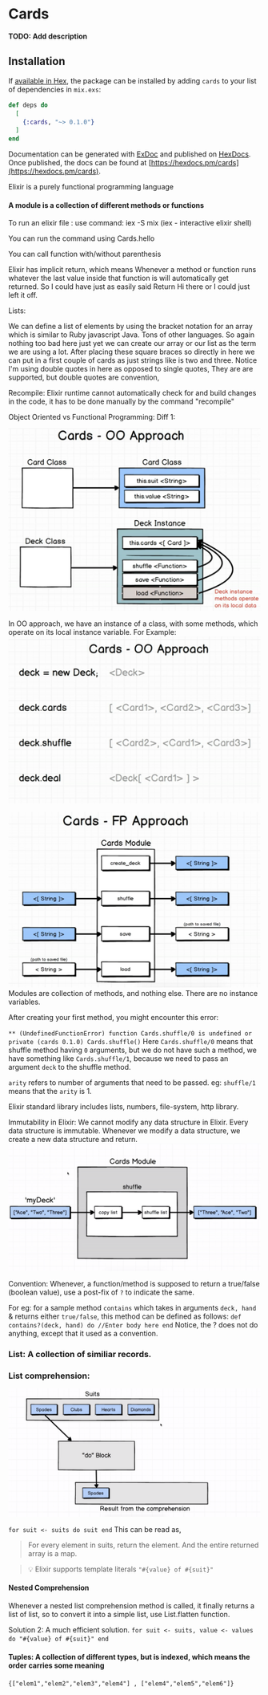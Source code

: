 # Cards

**TODO: Add description**

## Installation

If [available in Hex](https://hex.pm/docs/publish), the package can be installed
by adding `cards` to your list of dependencies in `mix.exs`:

```elixir
def deps do
  [
    {:cards, "~> 0.1.0"}
  ]
end
```

Documentation can be generated with [ExDoc](https://github.com/elixir-lang/ex_doc)
and published on [HexDocs](https://hexdocs.pm). Once published, the docs can
be found at [https://hexdocs.pm/cards](https://hexdocs.pm/cards).

Elixir is a purely functional programming language

#### A module is a collection of different methods or functions

To run an elixir file : use command: iex -S mix (iex - interactive elixir shell)

You can run the command using Cards.hello

You can call function with/without parenthesis

Elixir has implicit return, which means Whenever a method or function runs whatever the last value inside that function is will automatically get returned. So I could have just as easily said Return Hi there or I could just left it off.

Lists:

We can define a list of elements by using the bracket notation for an array which is similar to Ruby javascript Java. Tons of other languages. So again nothing too bad here just yet we can create our array or our list as the term we are using a lot. After placing these square braces so directly in here we can put in a first couple of cards as just strings like is two and three. Notice I'm using double quotes in here as opposed to single quotes, They are are supported, but double quotes are convention,

Recompile: Elixir runtime cannot automatically check for and build changes in the code, it has to be done manually by the command "recompile"

Object Oriented vs Functional Programming:
Diff 1:

![Object Oriented concept](media/cards_oo.png)

In OO approach, we have an instance of a class, with some methods, which operate on its local instance variable.
For Example:
![Object Oriented concept](media/cards_oo2.png)

![Functional Programming concept](media/cards_fp.png)
Modules are collection of methods, and nothing else. There are no instance variables.

After creating your first method, you might encounter this error:

`** (UndefinedFunctionError) function Cards.shuffle/0 is undefined or private (cards 0.1.0) Cards.shuffle()`
Here `Cards.shuffle/0` means that shuffle method having `0` arguments, but we do not have such a method, we have something like `Cards.shuffle/1`, because we need to pass an argument `deck` to the shuffle method.

`arity` refers to number of arguments that need to be passed. eg: `shuffle/1` means that the `arity` is 1.

Elixir standard library includes lists, numbers, file-system, http library.

Immutability in Elixir: We cannot modify any data structure in Elixir. Every data structure is immutable. Whenever we modify a data structure, we create a new data structure and return.
![Immutability concept](media/cards_shuffle1.png)

Convention: Whenever, a function/method is supposed to return a true/false (boolean value), use a post-fix of `?` to indicate the same.

For eg: for a sample method `contains` which takes in arguments `deck, hand` & returns either `true/false`, this method can be defined as follows:
`def contains?(deck, hand) do //Enter body here end`
Notice, the ? does not do anything, except that it used as a convention.

### List: A collection of similiar records.

### List comprehension:

![List comprehension](media/list_comprehension.png)

`for suit <- suits do suit end`
This can be read as,

> For every element in suits, return the element. And the entire returned array is a map.

> 💡 Elixir supports template literals `"#{value} of #{suit}"`

#### Nested Comprehension

Whenever a nested list comprehension method is called, it finally returns a list of list, so to convert it into a simple list, use List.flatten function.

Solution 2: A much efficient solution.
`for suit <- suits, value <- values do "#{value} of #{suit}" end`

#### Tuples: A collection of different types, but is indexed, which means the order carries some meaning

`{["elem1","elem2","elem3","elem4"] , ["elem4","elem5","elem6"]}`
